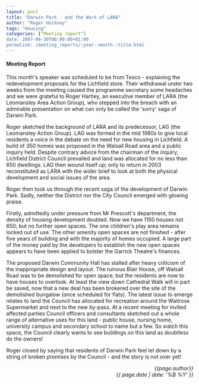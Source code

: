 ```yaml
---
layout: post
title: "Darwin Park - and the Work of LARA"
author: "Roger Hockney"
tags: "Housing"
categories: [“Meeting report"]
date: 2007-06-30T00:00:00+01:00
permalink: /meeting_reports/:year-:month-:title.html
---
```

#### Meeting Report ####

This month's speaker was scheduled to be from Tesco - explaining the redevelopment proposals for the Lichfield store. Their withdrawal under two weeks from the meeting caused the programme secretary some headaches and we were grateful to Roger Hartley, an executive member of LARA (the Leomansley Area Action Group), who stepped into the breach with an admirable presentation on what can only be called the 'sorry' saga of Darwin Park. 

Roger sketched the background of LARA and its predecessor, LAG (the Leomansley Action Group). LAG was formed in the mid 1980s to give local residents a voice in the debate on the need for new housing in Lichfield. A build of 350 homes was proposed in the Walsall Road area and a public inquiry held. Despite contrary advice from the chairman of the inquiry, Lichfield District Council prevailed and land was allocated for no less than 650 dwellings. LAG then wound itself up; only to return in 2003 reconstituted as LARA with the wider brief to look at both the physical development and social issues of the area. 

Roger then took us through the recent saga of the development of Darwin Park. Sadly, neither the District nor the City Council emerged with glowing praise. 

Firstly, admittedly under pressure from Mr Prescott's department, the density of housing development doubled. Now we have 1150 houses not 650; but no further open spaces. The one children's play area remains locked out of use. The other amenity open spaces are not finished - after five years of building and with the majority of homes occupied. A large part of the money paid by the developers to establish the new open spaces appears to have been applied to bolster the Garrick Theatre's finances. 

The proposed Darwin Community Hall has stalled after heavy criticism of the inappropriate design and layout. The ruinous Blair House, off Walsall Road was to be demolished for open space; but the residents are now to have houses to overlook. At least the view down Cathedral Walk will in part be saved, now that a new deal has been brokered over the site of the demolished bungalow (once scheduled for flats). The latest issue to emerge relates to land the Council has allocated for recreation around the Waitrose Supermarket and next to the new by-pass. At a recent meeting for invited affected parties Council officers and consultants sketched out a whole range of alternative uses for this land - public house, nursing home, university campus and secondary school to name but a few. So watch this space, the Council clearly wants to see buildings on this land as doubtless do the owners! 

Roger closed by saying that residents of Darwin Park feel let down by a string of broken promises by the Council - and the story is not over yet! 

<p align="right"><i> {{page.author}} <br> {{ page.date | date: '%B %Y' }} </i></p>
